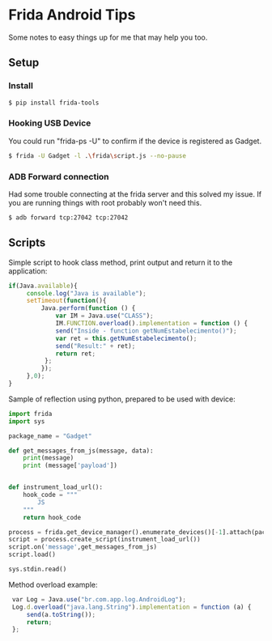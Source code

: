 # Frida Android Tips

Some notes to easy things up for me that may help you too.

## Setup

### Install
```bash
$ pip install frida-tools
```

### Hooking USB Device

You could run "frida-ps -U" to confirm if the device is registered as Gadget. 

```bash
$ frida -U Gadget -l .\frida\script.js --no-pause
```

### ADB Forward connection

Had some trouble connecting at the frida server and this solved my issue. If you are running things with root probably won't need this.

```bash
$ adb forward tcp:27042 tcp:27042
```

## Scripts

Simple script to hook class method, print output and return it to the application:

```javascript
if(Java.available){
	 console.log("Java is available");
	 setTimeout(function(){
		 Java.perform(function () {
			 var IM = Java.use("CLASS");
			 IM.FUNCTION.overload().implementation = function () {
			 send("Inside - function getNumEstabelecimento()");
			 var ret = this.getNumEstabelecimento();
			 send("Result:" + ret);
			 return ret;
		  };
		 });
	 },0);
}
```

Sample of reflection using python, prepared to be used with device:

```python
import frida
import sys

package_name = "Gadget"

def get_messages_from_js(message, data):
	print(message)
	print (message['payload'])


def instrument_load_url():
	hook_code = """
		JS
	"""
	return hook_code

process = frida.get_device_manager().enumerate_devices()[-1].attach(package_name)
script = process.create_script(instrument_load_url())
script.on('message',get_messages_from_js)
script.load()

sys.stdin.read()
```

Method overload example:

```javascript
 var Log = Java.use("br.com.app.log.AndroidLog");
 Log.d.overload("java.lang.String").implementation = function (a) {
	 send(a.toString());
	 return;
 };
 ```
